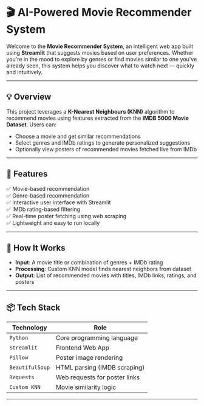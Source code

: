 # 🎬 AI-Powered Movie Recommender System

Welcome to the **Movie Recommender System**, an intelligent web app built using **Streamlit** that suggests movies based on user preferences. Whether you're in the mood to explore by genres or find movies similar to one you've already seen, this system helps you discover what to watch next — quickly and intuitively.

---

## 💡 Overview

This project leverages a **K-Nearest Neighbours (KNN)** algorithm to recommend movies using features extracted from the **IMDB 5000 Movie Dataset**. Users can:

- Choose a movie and get similar recommendations
- Select genres and IMDb ratings to generate personalized suggestions
- Optionally view posters of recommended movies fetched live from IMDb

---

## 🚀 Features

✅ Movie-based recommendation  
✅ Genre-based recommendation  
✅ Interactive user interface with Streamlit  
✅ IMDb rating-based filtering  
✅ Real-time poster fetching using web scraping  
✅ Lightweight and easy to run locally

---

## 🧠 How It Works

- **Input**: A movie title or combination of genres + IMDb rating
- **Processing**: Custom KNN model finds nearest neighbors from dataset
- **Output**: List of recommended movies with titles, IMDb links, ratings, and posters

---

## 📦 Tech Stack

| Technology | Role                      |
|------------|---------------------------|
| `Python`   | Core programming language |
| `Streamlit`| Frontend Web App          |
| `Pillow`   | Poster image rendering    |
| `BeautifulSoup` | HTML parsing (IMDB scraping) |
| `Requests` | Web requests for poster links |
| `Custom KNN` | Movie similarity logic |

---

